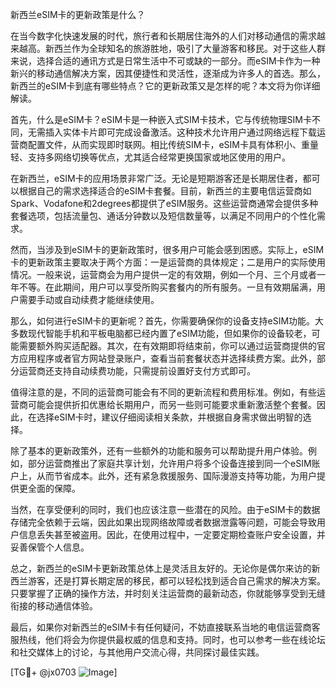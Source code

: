 新西兰eSIM卡的更新政策是什么？

在当今数字化快速发展的时代，旅行者和长期居住海外的人们对移动通信的需求越来越高。新西兰作为全球知名的旅游胜地，吸引了大量游客和移民。对于这些人群来说，选择合适的通讯方式是日常生活中不可或缺的一部分。而eSIM卡作为一种新兴的移动通信解决方案，因其便捷性和灵活性，逐渐成为许多人的首选。那么，新西兰的eSIM卡到底有哪些特点？它的更新政策又是怎样的呢？本文将为你详细解读。

首先，什么是eSIM卡？eSIM卡是一种嵌入式SIM卡技术，它与传统物理SIM卡不同，无需插入实体卡片即可完成设备激活。这种技术允许用户通过网络远程下载运营商配置文件，从而实现即时联网。相比传统SIM卡，eSIM卡具有体积小、重量轻、支持多网络切换等优点，尤其适合经常更换国家或地区使用的用户。

在新西兰，eSIM卡的应用场景非常广泛。无论是短期游客还是长期居住者，都可以根据自己的需求选择适合的eSIM卡套餐。目前，新西兰的主要电信运营商如Spark、Vodafone和2degrees都提供了eSIM服务。这些运营商通常会提供多种套餐选项，包括流量包、通话分钟数以及短信数量等，以满足不同用户的个性化需求。

然而，当涉及到eSIM卡的更新政策时，很多用户可能会感到困惑。实际上，eSIM卡的更新政策主要取决于两个方面：一是运营商的具体规定；二是用户的实际使用情况。一般来说，运营商会为用户提供一定的有效期，例如一个月、三个月或者一年不等。在此期间，用户可以享受所购买套餐内的所有服务。一旦有效期届满，用户需要手动或自动续费才能继续使用。

那么，如何进行eSIM卡的更新呢？首先，你需要确保你的设备支持eSIM功能。大多数现代智能手机和平板电脑都已经内置了eSIM功能，但如果你的设备较老，可能需要额外购买适配器。其次，在有效期即将结束前，你可以通过运营商提供的官方应用程序或者官方网站登录账户，查看当前套餐状态并选择续费方案。此外，部分运营商还支持自动续费功能，只需提前设置好支付方式即可。

值得注意的是，不同的运营商可能会有不同的更新流程和费用标准。例如，有些运营商可能会提供折扣优惠给长期用户，而另一些则可能要求重新激活整个套餐。因此，在选择eSIM卡时，建议仔细阅读相关条款，并根据自身需求做出明智的选择。

除了基本的更新政策外，还有一些额外的功能和服务可以帮助提升用户体验。例如，部分运营商推出了家庭共享计划，允许用户将多个设备连接到同一个eSIM账户上，从而节省成本。此外，还有紧急救援服务、国际漫游支持等功能，为用户提供更全面的保障。

当然，在享受便利的同时，我们也应该注意一些潜在的风险。由于eSIM卡的数据存储完全依赖于云端，因此如果出现网络故障或者数据泄露等问题，可能会导致用户信息丢失甚至被盗用。因此，在使用过程中，一定要定期检查账户安全设置，并妥善保管个人信息。

总之，新西兰的eSIM卡更新政策总体上是灵活且友好的。无论你是偶尔来访的新西兰游客，还是打算长期定居的移民，都可以轻松找到适合自己需求的解决方案。只要掌握了正确的操作方法，并时刻关注运营商的最新动态，你就能够享受到无缝衔接的移动通信体验。

最后，如果你对新西兰的eSIM卡有任何疑问，不妨直接联系当地的电信运营商客服热线，他们将会为你提供最权威的信息和支持。同时，也可以参考一些在线论坛和社交媒体上的讨论，与其他用户交流心得，共同探讨最佳实践。

[TG💪+ @jx0703 ![Image](https://github.com/user-attachments/assets/dbca1d08-cadb-493c-b0ec-ad6f7a83f270)]
